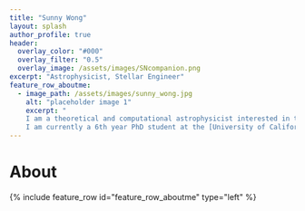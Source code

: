 ```yaml
---
title: "Sunny Wong"
layout: splash
author_profile: true
header:
  overlay_color: "#000"
  overlay_filter: "0.5"
  overlay_image: /assets/images/SNcompanion.png
excerpt: "Astrophysicist, Stellar Engineer"
feature_row_aboutme:
  - image_path: /assets/images/sunny_wong.jpg
    alt: "placeholder image 1"
    excerpt: "
    I am a theoretical and computational astrophysicist interested in the dynamical lives of white dwarfs in binary systems. I use a combination of 1D stellar evolution models and 3D hydrodynamical models to study how white dwarfs interact with their companion stars, and the remnants they form. <br /><br /> 
    I am currently a 6th year PhD student at the [University of California, Santa Barbara](https://www.ucsb.edu) (UCSB) advised by [Professor Lars Bildsten](https://www.kitp.ucsb.edu/bildsten). I finished my undergraduate studies at the [University of California, Santa Cruz](https://www.ucsc.edu) (UCSC) co-advised by [Professor Enrico Ramirez-Ruiz](https://www.astro.ucsc.edu/faculty/index.php?uid=raruiz) and [Dr Josiah Schwab](https://yoshiyahu.org). "
---
```


# About

{% include feature_row id="feature_row_aboutme" type="left" %}




